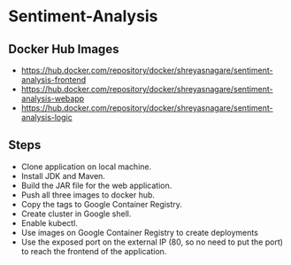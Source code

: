 # Sentiment-Analysis

## Docker Hub Images
- https://hub.docker.com/repository/docker/shreyasnagare/sentiment-analysis-frontend
- https://hub.docker.com/repository/docker/shreyasnagare/sentiment-analysis-webapp
- https://hub.docker.com/repository/docker/shreyasnagare/sentiment-analysis-logic


## Steps
- Clone application on local machine.
- Install JDK and Maven.
- Build the JAR file for the web application.
- Push all three images to docker hub.
- Copy the tags to Google Container Registry.
- Create cluster in Google shell.
- Enable kubectl.
- Use images on Google Container Registry to create deployments
- Use the exposed port on the external IP (80, so no need to put the port) to reach the frontend of the application.
